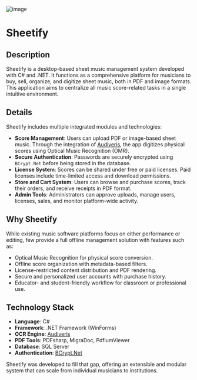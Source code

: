 ![image](https://github.com/user-attachments/assets/81dbe9df-c62e-407d-b295-b83f46c663af)
# Sheetify
## Description
Sheetify is a desktop-based sheet music management system developed with C# and .NET. It functions as a comprehensive platform for musicians to buy, sell, organize, and digitize sheet music, both in PDF and image formats. This application aims to centralize all music score-related tasks in a single intuitive environment.

## Details

Sheetify includes multiple integrated modules and technologies:

- **Score Management**: Users can upload PDF or image-based sheet music. Through the integration of [Audiveris](https://github.com/Audiveris/audiveris), the app digitizes physical scores using Optical Music Recognition (OMR).
- **Secure Authentication**: Passwords are securely encrypted using `BCrypt.Net` before being stored in the database.
- **License System**: Scores can be shared under free or paid licenses. Paid licenses include time-limited access and download permissions.
- **Store and Cart System**: Users can browse and purchase scores, track their orders, and receive receipts in PDF format.
- **Admin Tools**: Administrators can approve uploads, manage users, licenses, sales, and monitor platform-wide activity.

## Why Sheetify

While existing music software platforms focus on either performance or editing, few provide a full offline management solution with features such as:

- Optical Music Recognition for physical score conversion.
- Offline score organization with metadata-based filters.
- License-restricted content distribution and PDF rendering.
- Secure and personalized user accounts with purchase history.
- Educator- and student-friendly workflow for classroom or professional use.

## Technology Stack

- **Language**: C#
- **Framework**: .NET Framework (WinForms)
- **OCR Engine**: [Audiveris](https://github.com/Audiveris/audiveris)
- **PDF Tools**: PDFsharp, MigraDoc, PdfiumViewer
- **Database**: SQL Server
- **Authentication**: [BCrypt.Net](https://github.com/BcryptNet/bcrypt.net)

Sheetify was developed to fill that gap, offering an extensible and modular system that can scale from individual musicians to institutions.
